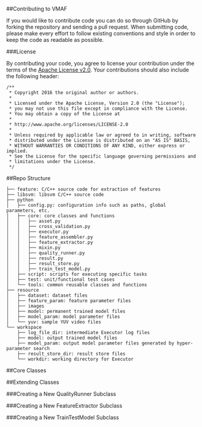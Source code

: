 ##Contributing to VMAF

If you would like to contribute code you can do so through GitHub by forking the repository and sending a pull request. When submitting code, please make every effort to follow existing conventions and style in order to keep the code as readable as possible.

###License

By contributing your code, you agree to license your contribution under the terms of the [Apache License v2.0](http://www.apache.org/licenses/LICENSE-2.0). Your contributions should also include the following header:

```
/**
 * Copyright 2016 the original author or authors.
 * 
 * Licensed under the Apache License, Version 2.0 (the "License");
 * you may not use this file except in compliance with the License.
 * You may obtain a copy of the License at
 * 
 * http://www.apache.org/licenses/LICENSE-2.0
 * 
 * Unless required by applicable law or agreed to in writing, software
 * distributed under the License is distributed on an "AS IS" BASIS,
 * WITHOUT WARRANTIES OR CONDITIONS OF ANY KIND, either express or implied.
 * See the License for the specific language governing permissions and
 * limitations under the License.
 */
 ```

##Repo Structure

```
├── feature: C/C++ source code for extraction of features
├── libsvm: libsvm C/C++ source code
├── python
│   ├── config.py: configuration info such as paths, global parameters, etc. 
│   ├── core: core classes and functions
│   │   ├── asset.py
│   │   ├── cross_validation.py
│   │   ├── executor.py
│   │   ├── feature_assembler.py
│   │   ├── feature_extractor.py
│   │   ├── mixin.py
│   │   ├── quality_runner.py
│   │   ├── result.py
│   │   ├── result_store.py
│   │   ├── train_test_model.py
│   ├── script: scripts for executing specific tasks
│   ├── test: unit/functional test cases
│   └── tools: common reusable classes and functions
├── resource
│   ├── dataset: dataset files
│   ├── feature_param: feature parameter files
│   ├── images
│   ├── model: permanent trained model files
│   ├── model_param: model parameter files
│   └── yuv: sample YUV video files
└── workspace
    ├── log_file_dir: intermediate Executor log files
    ├── model: output trained model files
    ├── model_param: output model parameter files generated by hyper-parameter search
    ├── result_store_dir: result store files
    └── workdir: working directory for Executor
```
 
##Core Classes

##Extending Classes

###Creating a New QualityRunner Subclass

###Creating a New FeatureExtractor Subclass

###Creating a New TrainTestModel Subclass

